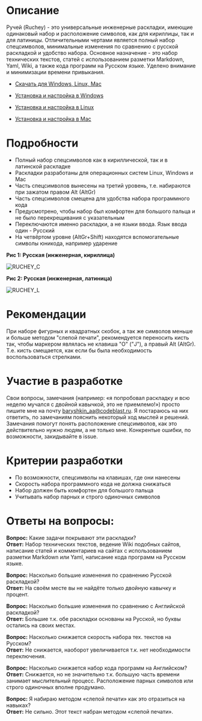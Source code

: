 # Описание
Ручей (Ruchey) - это универсальные инженерные раскладки, имеющие одинаковый набор и расположение символов, как для кириллицы, так и для латиницы. Отличительными чертами является полный набор спецсимволов, минимальные изменения по сравнению с русской раскладкой и удобство набора. Основное назначение - это набор технических текстов, статей с использованием разметки Markdown, Yaml, Wiki, а также кода программ на Русском языке. Уделено внимание и минимизации времени привыкания. 

* [Скачать для Windows, Linux, Mac](https://github.com/A-Projects/Ruchey/releases/)

* [Установка и настройка в Windows](https://github.com/A-Projects/Ruchey/wiki/%D0%A3%D1%81%D1%82%D0%B0%D0%BD%D0%BE%D0%B2%D0%BA%D0%B0-%D0%B8-%D0%BD%D0%B0%D1%81%D1%82%D1%80%D0%BE%D0%B9%D0%BA%D0%B0-%D0%B2-Windows)

* [Установка и настройка в Linux](https://github.com/A-Projects/Ruchey/wiki/%D0%A3%D1%81%D1%82%D0%B0%D0%BD%D0%BE%D0%B2%D0%BA%D0%B0-%D0%B8-%D0%BD%D0%B0%D1%81%D1%82%D1%80%D0%BE%D0%B9%D0%BA%D0%B0-%D0%B2-Linux)

* [Установка и настройка в Mac](https://github.com/A-Projects/Ruchey/wiki/%D0%A3%D1%81%D1%82%D0%B0%D0%BD%D0%BE%D0%B2%D0%BA%D0%B0-%D0%B8-%D0%BD%D0%B0%D1%81%D1%82%D1%80%D0%BE%D0%B9%D0%BA%D0%B0-%D0%B2-Mac)

# Подробности
* Полный набор спецсимволов как в кириллической, так и в латинской раскладке
* Раскладки разработаны для операционных систем Linux, Windows и Mac
* Часть спецсимволов вынесены на третий уровень, т.е. набираются при зажатом правом Alt (AltGr)
* Часть спецсимволов смещена для удобства набора программного кода
* Предусмотрено, чтобы набор был комфортен для большого пальца и не было перекрещивания с указательным
* Переключаются именно раскладки, а не языки ввода. Язык ввода один - Русский
* На четвёртом уровне (AltGr+Shift) находятся вспомогательные символы юникода, например ударение

**Рис 1: Русская (инженерная, кириллица)**

![RUCHEY_C](https://user-images.githubusercontent.com/38563625/154332862-81e848c9-3eae-4a47-b5b1-bb62b1c27d15.png)

**Рис 2: Русская (инженерная, латиница)**

![RUCHEY_L](https://user-images.githubusercontent.com/38563625/154332902-a3118325-877f-464b-b8c1-4492f407ad7b.png)

# Рекомендации
При наборе фигурных и квадратных скобок, а так же символов меньше и больше методом "слепой печати", рекомендуется переносить кисть так, чтобы маркером являлась не клавиша "О" ("J"), а правый Alt (AltGr). Т.е. кисть смещается, как если бы была необходимость воспользоваться стрелками.

# Участие в разработке
Свои вопросы, замечания (например: «я попробовал раскладку и всю неделю мучался с двойной кавычкой, это не приемлемо!»)
просто пишите мне на почту <baryshkin_aa@codeblast.ru>. Я постараюсь на них ответить, по замечаниям пояснить некоторый ход мыслей и решений.
Замечания помогут понять расположение спецсимволов, как это действительно нужно людям, а не только мне. Конкрентые ошибки, по возможности, закидывайте в issue.

# Критерии разработки
* По возможности, спецсимволы на клавишах, где они нанесены
* Скорость набора программного кода не должна снижаться
* Набор должен быть комфортен для большого пальца
* Учитывать набор парных и строго одиночных символов

# Ответы на вопросы:
**Вопрос:** Какие задачи покрывают эти раскладки?  
**Ответ:** Набор технических текстов, ведение Wiki подобных сайтов, написание статей и комментариев на сайтах с использованием разметки Markdown или Yaml, написание кода программ на Русском языке.

**Вопрос:** Насколько большие изменения по сравнению Русской раскладкой?  
**Ответ:** На своём месте вы не найдёте только двойную кавычку и процент.

**Вопрос:** Насколько большие изменения по сравнению с Английской раскладкой?  
**Ответ:** Большие т.к. обе раскладки основаны на Русской, но буквы остались на своих местах.

**Вопрос:** Насколько снижается скорость набора тех. текстов на Русском?  
**Ответ:** Не снижается, наоборот увеличивается т.к. нет необходимости переключения.

**Вопрос:** Насколько снижается набор кода программ на Английском?  
**Ответ:** Снижается, но не значительно т.к. большую часть времени занимает мыслительный процесс. Расположение парных символов или строго одиночных вполне продумано. 

**Вопрос:** Я набираю методом «слепой печати» как это отразиться на навыках?  
**Ответ:** Не сильно. Этот текст набран методом «слепой печати».
